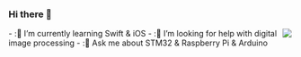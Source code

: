 ### Hi there 👋
<img align="right" src="https://github-readme-stats.vercel.app/api?username=onevcat&show_icons=true&icon_color=CE1D2D&text_color=718096&bg_color=00000000&hide_title=true&hide_border=true" />
- :🌱 I’m currently learning Swift & iOS
- :🤔 I’m looking for help with digital image processing
- :💬 Ask me about STM32 & Raspberry Pi & Arduino
